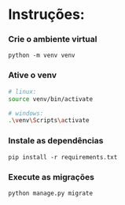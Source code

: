 # Instruções:


### Crie o ambiente virtual
```
python -m venv venv
```
### Ative o venv
```bash
# linux:
source venv/bin/activate

# windows:
.\venv\Scripts\activate

```

### Instale as dependências
```
pip install -r requirements.txt
```
### Execute as migrações
```
python manage.py migrate
```
